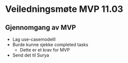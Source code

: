 
# Veiledningsmøte MVP 11.03

## Gjennomgang av MVP

- Lag use-casemodelll
- Burde kunne sjekke completed tasks
	- Dette er et krav for MVP
- Send det til Surya